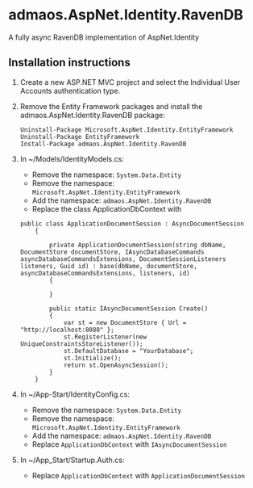 # admaos.AspNet.Identity.RavenDB

A fully async RavenDB implementation of AspNet.Identity

## Installation instructions

1. Create a new ASP.NET MVC project and select the Individual User Accounts authentication type.

2. Remove the Entity Framework packages and install the admaos.AspNet.Identity.RavenDB package:
    ```
    Uninstall-Package Microsoft.AspNet.Identity.EntityFramework
    Uninstall-Package EntityFramework
    Install-Package admaos.AspNet.Identity.RavenDB
    ```

3. In ~/Models/IdentityModels.cs:
    - Remove the namespace: ```System.Data.Entity```
    - Remove the namespace: ```Microsoft.AspNet.Identity.EntityFramework```
    - Add the namespace: ```admaos.AspNet.Identity.RavenDB```
    - Replace the class ApplicationDbContext with 
    ```
    public class ApplicationDocumentSession : AsyncDocumentSession
        {

            private ApplicationDocumentSession(string dbName, DocumentStore documentStore, IAsyncDatabaseCommands asyncDatabaseCommandsExtensions, DocumentSessionListeners listeners, Guid id) : base(dbName, documentStore, asyncDatabaseCommandsExtensions, listeners, id)
            {

            }

            public static IAsyncDocumentSession Create()
            {
                var st = new DocumentStore { Url = "http://localhost:8080" };
                st.RegisterListener(new UniqueConstraintsStoreListener());
                st.DefaultDatabase = "YourDatabase";
                st.Initialize();
                return st.OpenAsyncSession();
            }
        }
    ```

4. In ~/App-Start/IdentityConfig.cs:
    - Remove the namespace: ```System.Data.Entity```
    - Remove the namespace: ```Microsoft.AspNet.Identity.EntityFramework```
    - Add the namespace: ```admaos.AspNet.Identity.RavenDB```
    - Replace ```ApplicationDbContext``` with ```IAsyncDocumentSession```

5. In ~/App_Start/Startup.Auth.cs:
    - Replace ```ApplicationDbContext``` with ```ApplicationDocumentSession```